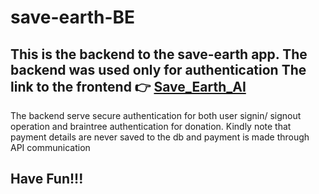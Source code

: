 # save-earth-BE
This is the backend to the save-earth app. The backend was used only for authentication
The link to the frontend 👉 [Save_Earth_AI](https://github.com/Bayurzx/Save_Earth_AI) 
---

The backend serve secure authentication for both user signin/ signout operation and braintree authentication for donation. Kindly note that payment details are never saved to the db and payment is made through API communication

## Have Fun!!!
